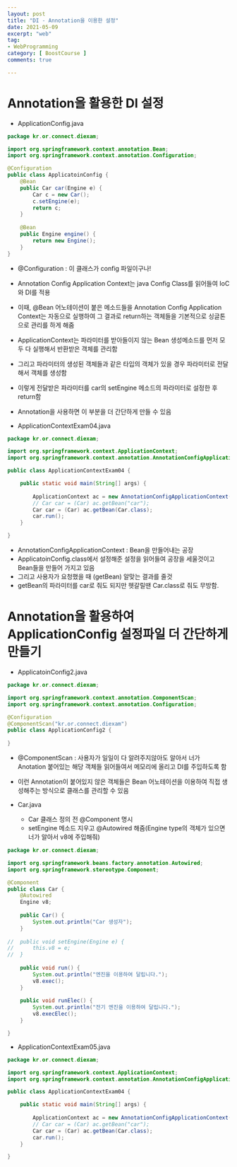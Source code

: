 ```yaml
---
layout: post
title: "DI - Annotation을 이용한 설정"
date: 2021-05-09
excerpt: "web"
tag:
- WebProgramming
category: [ BoostCourse ]
comments: true

---
```


# Annotation을 활용한 DI 설정

- ApplicationConfig.java

```java
package kr.or.connect.diexam;

import org.springframework.context.annotation.Bean;
import org.springframework.context.annotation.Configuration;

@Configuration
public class ApplicatoinConfig {
	@Bean
	public Car car(Engine e) {
		Car c = new Car();
		c.setEngine(e);
		return c;
	}
	
	@Bean
	public Engine engine() {
		return new Engine();
	}
}

```
- @Configuration : 이 클래스가 config 파일이구나!
- Annotation Config Application Context는 java Config Class를 읽어들여 IoC와 DI를 적용
- 이때, @Bean 어노테이션이 붙은 메소드들을 Annotation Config Application Context는 자동으로 실행하여 그 결과로 return하는 객체들을 기본적으로 싱글톤으로 관리를 하게 해줌
- ApplicationContext는 파라미터를 받아들이지 않는 Bean 생성메소드를 먼저 모두 다 실행해서 반환받은 객체를 관리함
- 그리고 파라미터의 생성된 객체들과 같은 타입의 객체가 있을 경우 파라미터로 전달해서 객체를 생성함
- 이렇게 전달받은 파라미터를 car의 setEngine 메소드의 파라미터로 설정한 후 return함
- Annotation을 사용하면 이 부분을 더 간단하게 만들 수 있음


- ApplicationContextExam04.java

```java
package kr.or.connect.diexam;

import org.springframework.context.ApplicationContext;
import org.springframework.context.annotation.AnnotationConfigApplicationContext;

public class ApplicationContextExam04 {

	public static void main(String[] args) {
		
		ApplicationContext ac = new AnnotationConfigApplicationContext(ApplicatoinConfig.class);
		// Car car = (Car) ac.getBean("car");
		Car car = (Car) ac.getBean(Car.class);
		car.run();
	}

}

```

- AnnotationConfigApplicationContext : Bean을 만들어내는 공장
- ApplicatoinConfig.class에서 설정해준 설정을 읽어들여 공장을 세울것이고 Bean들을 만들어 가지고 있음
- 그리고 사용자가 요청했을 때 (getBean) 알맞는 결과를 줄것
- getBean의 파라미터를 car로 줘도 되지만 헷갈릴땐 Car.class로 줘도 무방함.




# Annotation을 활용하여 ApplicationConfig 설정파일 더 간단하게 만들기

- ApplicatoinConfig2.java

```java
package kr.or.connect.diexam;

import org.springframework.context.annotation.ComponentScan;
import org.springframework.context.annotation.Configuration;

@Configuration
@ComponentScan("kr.or.connect.diexam")
public class ApplicationConfig2 {
	
}

```
- @ComponentScan : 사용자가 일일이 다 알려주지않아도 알아서 너가 Anotation 붙어있는 해당 객체들 읽어들여서 메모리에 올리고 DI를 주입하도록 함
- 이런 Annotation이 붙어있지 않은 객체들은 Bean 어노테이션을 이용하여 직접 생성해주는 방식으로 클래스를 관리할 수 있음


- Car.java
    - Car 클래스 정의 전 @Component 명시
    - setEngine 메소드 지우고 @Autowired 해줌(Engine type의 객체가 있으면 너가 알아서 v8에 주입해줘)

```java
package kr.or.connect.diexam;

import org.springframework.beans.factory.annotation.Autowired;
import org.springframework.stereotype.Component;

@Component
public class Car {
	@Autowired
	Engine v8;
	
	public Car() {
		System.out.println("Car 생성자");
	}
	
//	public void setEngine(Engine e) {
//		this.v8 = e;
//	}
	
	public void run() {
		System.out.println("엔진을 이용하여 달립니다.");
		v8.exec();
	}
	
	public void runElec() {
		System.out.println("전기 엔진을 이용하여 달립니다.");
		v8.execElec();
	}

}
```

- ApplicationContextExam05.java

```java
package kr.or.connect.diexam;

import org.springframework.context.ApplicationContext;
import org.springframework.context.annotation.AnnotationConfigApplicationContext;

public class ApplicationContextExam04 {

	public static void main(String[] args) {
		
		ApplicationContext ac = new AnnotationConfigApplicationContext(ApplicationConfig2.class);
		// Car car = (Car) ac.getBean("car");
		Car car = (Car) ac.getBean(Car.class);
		car.run();
	}

}
